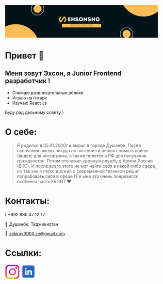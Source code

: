 <img src='./git banner.png'/>

# Привет 👋
## Меня зовут Эхсон, я Junior Frontend разработчик !
- Снимаю развлекательные ролики
- Играю на гитаре
- Изучаю React Js
 
 Буду рад дельному совету )
#
# О себе:
>Я родился в 05.01.2000г
и вырос в городе Душанбе.
После окончании школы никуда не поступил и решил снимать вайны (видео) для инстаграма, а также полетел в РФ для получении гражданство. Потом отслужил срочную службу в Армии России (ВКС).
И после всего этого не мог найти себя в какой-либо сфере, но так как я легко дружил с современной техникой
решил попробовать себя в сфере IT и мне это очень понравился, особенно  часть FRONT ♥

# Контакты: 
📞 +992 886 47 12 12

📍 Душанбе, Таджикистан

📧 zakirov3000.ze@gmail.com
#
# Ссылки:
[<img src='./instagram.png' width='48px'/>]('https://www.instagram.com/ehsonback/')
[<img src='./Linked in.png' width='50px'/>]('www.linkedin.com/in/ehson-zokirov') 
 